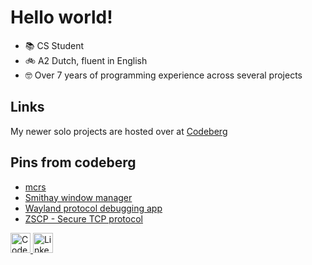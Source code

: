 # Hello world!
- 📚 CS Student
- 🚲 A2 Dutch, fluent in English
- 🤓 Over 7 years of programming experience across several projects

## Links
My newer solo projects are hosted over at [Codeberg](https://codeberg.org/piguycs?tab=repositories)

## Pins from codeberg
- [mcrs](https://codeberg.org/piguycs/mcrs)
- [Smithay window manager](https://codeberg.org/piguycs/dmmt)
- [Wayland protocol debugging app](https://codeberg.org/piguycs/wayland-window)
- [ZSCP - Secure TCP protocol](https://codeberg.org/piguycs/zscp-rs)

<a href='https://codeberg.org/piguycs?tab=activity'>
  <picture>
    <source media="(prefers-color-scheme: dark)" srcset="https://cdn.simpleicons.org/codeberg/white">
    <img alt="Codeberg" title="Codeberg" height="32" width="32" src="https://cdn.simpleicons.org/codeberg">
  </picture>
</a>
<a href='https://www.linkedin.com/in/kunal-dandekar/'>
  <picture>
    <source media="(prefers-color-scheme: dark)" srcset="https://cdn.simpleicons.org/linkedin/white">
    <img alt="Linkedin" title="Linkedin" height="32" width="32" src="https://cdn.simpleicons.org/linkedin">
  </picture>
</a>
<!--
<a href='https://piguy.me/'>
  <picture>
    <source media="(prefers-color-scheme: dark)" srcset="https://raw.githubusercontent.com/RocKing1001/RocKing1001/new/FolderOpenWhite.svg">
    <img alt="Portfolio" title="Linkedin" height="32" width="32" src="https://raw.githubusercontent.com/RocKing1001/RocKing1001/new/FolderOpen.svg">
  </picture>
</a>
-->
